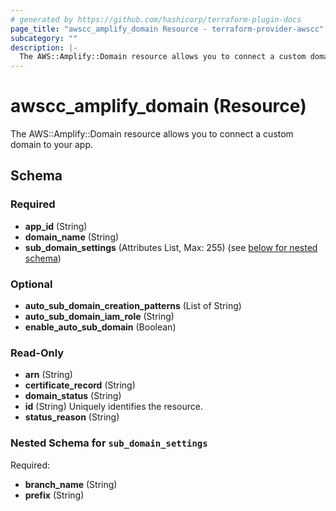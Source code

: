 ```yaml
---
# generated by https://github.com/hashicorp/terraform-plugin-docs
page_title: "awscc_amplify_domain Resource - terraform-provider-awscc"
subcategory: ""
description: |-
  The AWS::Amplify::Domain resource allows you to connect a custom domain to your app.
---
```


# awscc_amplify_domain (Resource)

The AWS::Amplify::Domain resource allows you to connect a custom domain to your app.



<!-- schema generated by tfplugindocs -->
## Schema

### Required

- **app_id** (String)
- **domain_name** (String)
- **sub_domain_settings** (Attributes List, Max: 255) (see [below for nested schema](#nestedatt--sub_domain_settings))

### Optional

- **auto_sub_domain_creation_patterns** (List of String)
- **auto_sub_domain_iam_role** (String)
- **enable_auto_sub_domain** (Boolean)

### Read-Only

- **arn** (String)
- **certificate_record** (String)
- **domain_status** (String)
- **id** (String) Uniquely identifies the resource.
- **status_reason** (String)

<a id="nestedatt--sub_domain_settings"></a>
### Nested Schema for `sub_domain_settings`

Required:

- **branch_name** (String)
- **prefix** (String)


